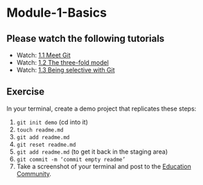 # Module-1-Basics

## Please watch the following tutorials

* Watch: [1.1 Meet Git](https://www.youtube.com/watch?v=-XmpLT30Xl0&t=33s&list=PLIRjfNq867bfM7_94ZWNK0pvbDAKtGbbT&index=1)
* Watch: [1.2 The three-fold model](https://youtu.be/pYwoIy97VBY)
* Watch: [1.3 Being selective with Git](https://youtu.be/onaXtpgS0R0)


## Exercise 

In your terminal, create a demo project that replicates these steps:
1. `git init demo` (cd into it)
2. `touch readme.md`
3. `git add readme.md`
4. `git reset readme.md`
5. `git add readme.md` (to get it back in the staging area)
6. `git commit -m ‘commit empty readme’`
7. Take a screenshot of your terminal and post to the [Education Community](https://education.github.community/c/teachers).



